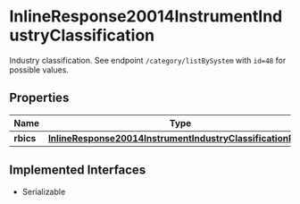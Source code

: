 

# InlineResponse20014InstrumentIndustryClassification

Industry classification. See endpoint `/category/listBySystem` with `id=48` for possible values.

## Properties

Name | Type | Description | Notes
------------ | ------------- | ------------- | -------------
**rbics** | [**InlineResponse20014InstrumentIndustryClassificationRbics**](InlineResponse20014InstrumentIndustryClassificationRbics.md) |  |  [optional]


## Implemented Interfaces

* Serializable


